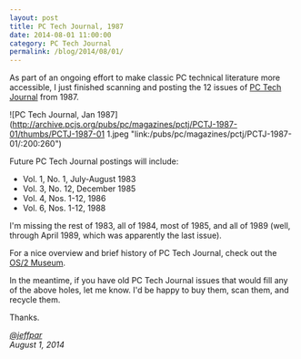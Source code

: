 ```yaml
---
layout: post
title: PC Tech Journal, 1987
date: 2014-08-01 11:00:00
category: PC Tech Journal
permalink: /blog/2014/08/01/
---
```


As part of an ongoing effort to make classic PC technical literature more accessible, I just finished
scanning and posting the 12 issues of [PC Tech Journal](/pubs/pc/magazines/pctj/) from 1987.

![PC Tech Journal, Jan 1987](http://archive.pcjs.org/pubs/pc/magazines/pctj/PCTJ-1987-01/thumbs/PCTJ-1987-01 1.jpeg "link:/pubs/pc/magazines/pctj/PCTJ-1987-01/:200:260")

Future PC Tech Journal postings will include:

- Vol. 1, No. 1, July-August 1983
- Vol. 3, No. 12, December 1985
- Vol. 4, Nos. 1-12, 1986
- Vol. 6, Nos. 1-12, 1988

I'm missing the rest of 1983, all of 1984, most of 1985, and all of 1989 (well, through April 1989, which was
apparently the last issue).
  
For a nice overview and brief history of PC Tech Journal, check out the [OS/2 Museum](http://www.os2museum.com/wp/?p=2478). 

In the meantime, if you have old PC Tech Journal issues that would fill any of the above holes, let me know.
I'd be happy to buy them, scan them, and recycle them.

Thanks.

*[@jeffpar](http://twitter.com/jeffpar)*  
*August 1, 2014*
